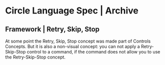 Circle Language Spec | Archive
==============================

Framework | Retry, Skip, Stop
-----------------------------

At some point the Retry, Skip, Stop concept was made part of Controls Concepts. But it is also a non-visual concept: you can not apply a Retry-Skip-Stop control to a command, if the command does not allow you to use the Retry-Skip-Stop concept.
